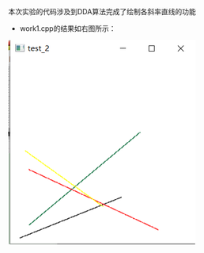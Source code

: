 本次实验的代码涉及到DDA算法完成了绘制各斜率直线的功能
- work1.cpp的结果如右图所示：

![图片](https://github.com/TQY-tqy/Computer-Graphics-with-OpenGL/blob/main/%E5%9B%BE%E7%89%87/%E5%B1%8F%E5%B9%95%E6%88%AA%E5%9B%BE%202022-06-05%20191338.png)